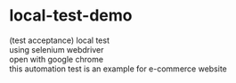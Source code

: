 # local-test-demo
(test acceptance) local test
<br> using selenium webdriver
<br> open with google chrome
<br> this automation test is an example for e-commerce website
